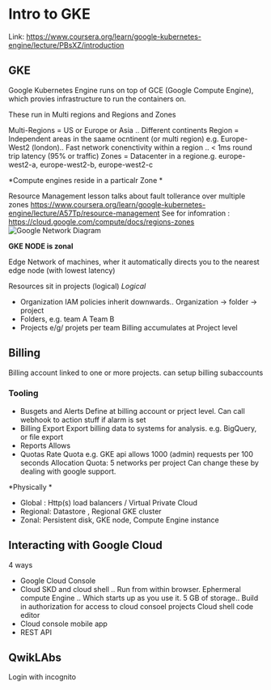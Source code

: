 # Intro to GKE

Link: https://www.coursera.org/learn/google-kubernetes-engine/lecture/PBsXZ/introduction

 ## GKE
 Google Kubernetes Engine runs on top of GCE (Google Compute Engine), which provies infrastructure to run the containers on.
 
 These run in Multi regions and Regions and  Zones
 
 Multi-Regions = US or Europe or Asia .. Different continents
 Region = Independent areas in the saame ocntinent (or multi region) e.g.  Europe-West2 (london).. Fast network conenctivity within a region .. < 1ms round trip latency (95% or traffic)
 Zones  = Datacenter in a regione.g. europe-west2-a, europe-west2-b, europe-west2-c
 
 
 *Compute engines reside in a particalr Zone *
 
 
 Resource Management lesson talks about fault tollerance over multiple zones
  https://www.coursera.org/learn/google-kubernetes-engine/lecture/A57Tp/resource-management 
  See for infomration : https://cloud.google.com/compute/docs/regions-zones
  ![Google Network Diagram](https://photos.app.goo.gl/S8BM4f37WjMeujeR8)
 
 **GKE NODE is zonal**
 
Edge Network of machines, wher it automatically directs you to the nearest edge node (with lowest latency)

Resources sit in projects (logical)
*Logical*
* Organization
IAM policies inherit downwards.. Organization -> folder -> project
* Folders, e.g. team A Team B
* Projects e/g/ projets per team
Billing accumulates at Project level

## Billing
Billing account linked to one or more projects. can setup billing subaccounts

### Tooling
* Busgets and Alerts
Define at billing account or prject level. Can call webhook to action stuff if alarm is set
* Billing Export
Export billing data to systems for analysis. e.g. BigQuery, or file export
* Reports
Allows 
* Quotas
Rate Quota e.g. GKE api allows 1000 (admin) requests per 100 seconds
Allocation Quota: 5 networks per project
Can change these by dealing with google support.


*Physically *
* Global : Http(s) load balancers / Virtual Private Cloud
* Regional: Datastore , Regional GKE cluster
* Zonal: Persistent disk, GKE node, Compute Engine instance

## Interacting with Google Cloud
4 ways
* Google Cloud Console
* Cloud SKD and cloud shell .. Run from within browser.
Ephermeral compute Engine .. Which starts up as you use it. 5 GB of storage.. Build in authorization for access to cloud consoel projects
Cloud shell code editor
* Cloud console mobile app
* REST API

## QwikLAbs
Login with incognito


